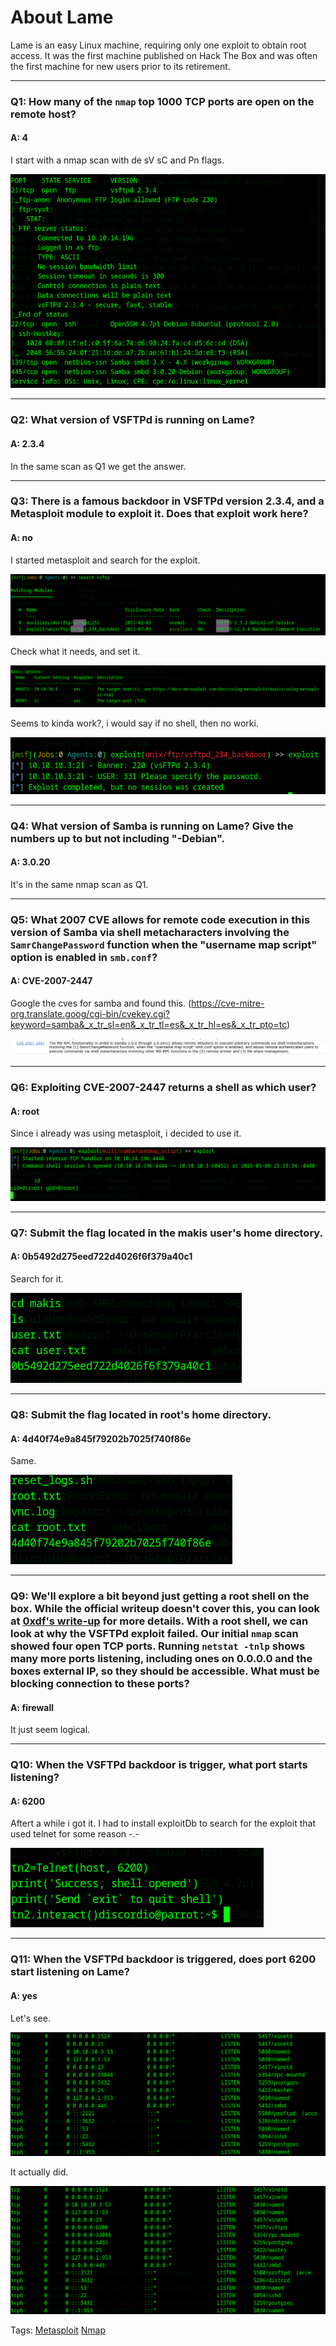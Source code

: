 
# About Lame

Lame is an easy Linux machine, requiring only one exploit to obtain root access. It was the first machine published on Hack The Box and was often the first machine for new users prior to its retirement.

___

### Q1: How many of the `nmap` top 1000 TCP ports are open on the remote host?

#### A: 4

I start with a nmap scan with de sV sC and Pn flags.

![](../../Img/Pasted%20image%2020250508224213.png)

___

### Q2: What version of VSFTPd is running on Lame?

#### A: 2.3.4

In the same scan as Q1 we get the answer.

___

### Q3: There is a famous backdoor in VSFTPd version 2.3.4, and a Metasploit module to exploit it. Does that exploit work here?

#### A: no

I started metasploit and search for the exploit.

![](../../Img/Pasted%20image%2020250508224936.png)

Check what it needs, and set it.

![](../../Img/Pasted%20image%2020250508225010.png)

Seems to kinda work?, i would say if no shell, then no worki.

![](../../Img/Pasted%20image%2020250508225042.png)

___

### Q4: What version of Samba is running on Lame? Give the numbers up to but not including "-Debian".

#### A: 3.0.20

It's in the same nmap scan as Q1.

___

### Q5: What 2007 CVE allows for remote code execution in this version of Samba via shell metacharacters involving the `SamrChangePassword` function when the "username map script" option is enabled in `smb.conf`?

#### A: CVE-2007-2447

Google the cves for samba and found this. (https://cve-mitre-org.translate.goog/cgi-bin/cvekey.cgi?keyword=samba&_x_tr_sl=en&_x_tr_tl=es&_x_tr_hl=es&_x_tr_pto=tc)

![](../../Img/Pasted%20image%2020250508225450.png)

___

### Q6: Exploiting CVE-2007-2447 returns a shell as which user?

#### A: root

Since i already was using metasploit, i decided to use it.

![](../../Img/Pasted%20image%2020250508232046.png)

___

### Q7: Submit the flag located in the makis user's home directory.

#### A: 0b5492d275eed722d4026f6f379a40c1

Search for it.

![](../../Img/Pasted%20image%2020250508232156.png)

___

### Q8: Submit the flag located in root's home directory.

#### A: 4d40f74e9a845f79202b7025f740f86e

Same.

![](../../Img/Pasted%20image%2020250508232257.png)

___

### Q9: We'll explore a bit beyond just getting a root shell on the box. While the official writeup doesn't cover this, you can look at [0xdf's write-up](https://0xdf.gitlab.io/2020/04/07/htb-lame.html#beyond-root---vsftpd) for more details. With a root shell, we can look at why the VSFTPd exploit failed. Our initial `nmap` scan showed four open TCP ports. Running `netstat -tnlp` shows many more ports listening, including ones on 0.0.0.0 and the boxes external IP, so they should be accessible. What must be blocking connection to these ports?

#### A: firewall

It just seem logical.

___

### Q10: When the VSFTPd backdoor is trigger, what port starts listening?

#### A: 6200

Aftert a while i got it.
I had to install exploitDb to search for the exploit that used telnet for some reason -.-

![](../../Img/Pasted%20image%2020250509000145.png)

___

### Q11: When the VSFTPd backdoor is triggered, does port 6200 start listening on Lame?

#### A: yes

Let's see.

![](../../Img/Pasted%20image%2020250509000951.png)

It actually did.

![](../../Img/Pasted%20image%2020250509000624.png)

Tags: [Metasploit](../../Index/Metasploit.md) [Nmap](../../Index/Nmap.md)
